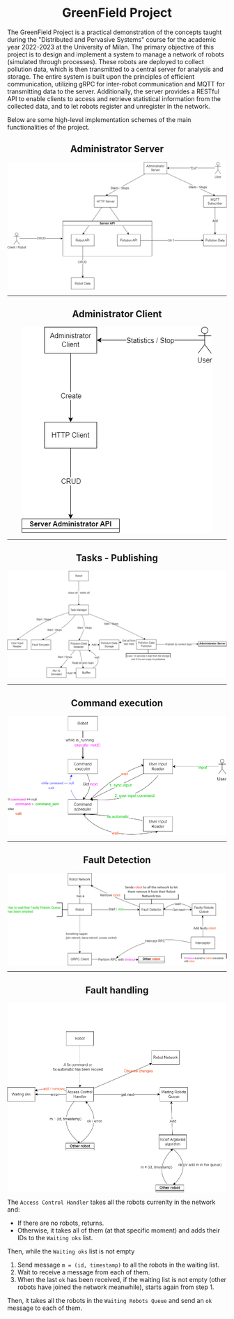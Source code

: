 <h1 style="text-align: center;">GreenField Project</h1>
The GreenField Project is a practical demonstration of the concepts taught during the "Distributed and Pervasive Systems" course for the academic year 2022-2023 at the University of Milan. The primary objective of this project is to design and implement a system to manage a network of robots (simulated through processes). These robots are deployed to collect pollution data, which is then transmitted to a central server for analysis and storage. The entire system is built upon the principles of efficient communication, utilizing gRPC for inter-robot communication and MQTT for transmitting data to the server. Additionally, the server provides a RESTful API to enable clients to access and retrieve statistical information from the collected data, and to let robots register and unregister in the network.

Below are some high-level implementation schemes of the main functionalities of the project.

<h2 style="text-align: center;">Administrator Server</h2>

<img
    src="images\Administrator Server.png"
    width="800" 
    style="display: block; margin: 0 auto"/>

---

<h2 style="text-align: center;">Administrator Client</h2>

<img
    src="images\Administrator Client.png"
    style="display: block; margin: 0 auto"/>

---

<h2 style="text-align: center;">Tasks - Publishing</h2>

<img
    src="images\Tasks - Publishing.png"
    style="display: block; margin: 0 auto"/>

---

<h2 style="text-align: center;">Command execution</h2>

<img
    src="images\Command Execution.png"
    style="display: block; margin: 0 auto"/>

---

<h2 style="text-align: center;">Fault Detection</h2>

<img
    src="images\Fault Detection.png"
    style="display: block; margin: 0 auto"/>

---

<h2 style="text-align: center;">Fault handling</h2>

<img
    src="images\Fault Handling.png"
    style="display: block; margin: 0 auto"/>


The `Access Control Handler` takes all the robots currenlty in the network and:
- If there are no robots, returns.
- Otherwise, it takes all of them (at that specific moment) and adds their IDs to the `Waiting oks` list.

Then, while the `Waiting oks` list is not empty
1. Send message `m = (id, timestamp)` to all the robots in the waiting list.
2. Wait to receive a message from each of them.
3. When the last `ok` has been received, if the waiting list is not empty (other robots have joined the network meanwhile), starts again from step 1.

Then, it takes all the robots in the `Waiting Robots Queue` and send an `ok` message to each of them.


